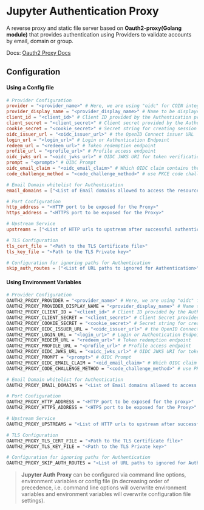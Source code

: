 # Jupyter Authentication Proxy
A reverse proxy and static file server based on **Oauth2-proxy(Golang module)** that provides authentication using Providers to validate accounts by email, domain or group.

Docs: [Oauth2 Proxy Docs](https://oauth2-proxy.github.io/oauth2-proxy/)


## Configuration
#### Using a Config file
```toml
# Provider Configuration
provider = "<provider_name>" # Here, we are using "oidc" for COIN integration 
provider_display_name = "<provider_display_name>" # Name to be displayed on the Webpage 
client_id = "<client_id>" # Client ID provided by the Authentication provider 
client_secret = "<client_secret>" # Client secret provided by the Authentication provider 
cookie_secret = "<cookie_secret>" # Secret string for creating session cookies
oidc_issuer_url = "<oidc_issuer_url>" # the OpenID Connect issuer URL
login_url = "<login_url>" # Login or Authentication Endpoint
redeem_url = "<redeem_url>" # Token redemption endpoint
profile_url = "<profile_url>" # Profile access endpoint
oidc_jwks_url = "<oidc_jwks_url>" # OIDC JWKS URI for token verification
prompt = "<prompt>" # OIDC Prompt
oidc_email_claim = "<oidc_email_claim>" # Which OIDC claim contains the user's email
code_challenge_method = "<code_challenge_method>" # use PKCE code challenges with the specified method. Either 'plain' or 's256' (recommended)

# Email Domain whitelist for Authentication
email_domains = ["<List of Email domains allowed to access the resource>"]

# Port Configuration
http_address = "<HTTP port to be exposed for the Proxy>"
https_address = "<HTTPS port to be exposed for the Proxy>"

# Upstream Service
upstreams = ["<List of HTTP urls to upstream after successful authentication>"]

# TLS Configuration
tls_cert_file = "<Path to the TLS Certificate file>" 
tls_key_file = "<Path to the TLS Private key>"

# Configuration for ignoring paths for Authentication
skip_auth_routes = ["<List of URL paths to ignored for Authentication>"]
```

#### Using Environment Variables
```bash
# Provider Configuration
OAUTH2_PROXY_PROVIDER = "<provider_name>" # Here, we are using "oidc" for COIN integration 
OAUTH2_PROXY_PROVIDER_DISPLAY_NAME = "<provider_display_name>" # Name to be displayed on the Webpage
OAUTH2_PROXY_CLIENT_ID = "<client_id>" # Client ID provided by the Authentication provider
OAUTH2_PROXY_CLIENT_SECRET = "<client_secret>" # Client Secret provided by the Authentication provider
OAUTH2_PROXY_COOKIE_SECRET = "<cookie_secret>" # Secret string for creating session cookies
OAUTH2_PROXY_OIDC_ISSUER_URL = "<oidc_issuer_url>" # the OpenID Connect issuer URL
OAUTH2_PROXY_LOGIN_URL = "<login_ur1>" # Login or Authentication Endpoint
OAUTH2_PROXY_REDEEM_URL = "<redeem_url>" # Token redemption endpoint
OAUTH2_PROXY_PROFILE_URL = "<profile_url>" # Profile access endpoint
OAUTH2_PROXY_OIDC_JWKS_URL = "<oidc_jwks_url>" # OIDC JWKS URI for token verification
OAUTH2_PROXY_PROMPT = "<prompt>" # OIDC Prompt
OAUTH2_PROXY_OIDC_EMAIL_CLAIM = "<oid_email_claim>" # Which OIDC claim contains the user's email
OAUTH2_PROXY_CODE_CHALLENGE_METHOD = "<code_challenge_method>" # use PKCE code challenges with the specified method. Either 'plain' or 'S256' (recommended)

# Email Domain whitelist for Authentication
OAUTH2_PROXY_EMAIL_DOMAINS = "<List of Email domains allowed to access the resource (separated by ,)>"

# Port Configuration
OAUTH2_PROXY_HTTP_ADDRESS = "<HTTP port to be exposed for the proxy>"
OAUTH2_PROXY_HTTPS_ADDRESS = "<HTPS port to be exposed for the Proxy>"

# Upstream Service
OAUTH2_PROXY_UPSTREAMS = "<List of HTTP urls to upstream after successful authentication (separated by ,) >"

# TLS Configuration
OAUTH2_PROXY_TLS_CERT_FILE = "<Path to the TLS Certificate file>"
OAUTH2_PROXY_TLS_KEY_FILE = "<Path to the TLS Private key>"

# Configuration for ignoring paths for Authentication
OAUTH2_PROXY_SKIP_AUTH_ROUTES = "<List of URL paths to ignored for Authentication (separated by ,)>"
```

> **Jupyter Auth Proxy** can be configured via command line options, environment variables or config file (in decreasing order of precedence, i.e. command line options will overwrite environment variables and environment variables will overwrite configuration file settings).